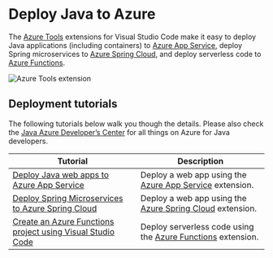 Deploy Java to Azure
====================

The [Azure Tools](https://marketplace.visualstudio.com/items?itemName=ms-vscode.vscode-node-azure-pack) extensions for Visual Studio Code make it easy to deploy Java applications (including containers) to [Azure App Service](https://azure.microsoft.com/services/app-service), deploy Spring microservices to [Azure Spring Cloud](https://azure.microsoft.com/services/spring-cloud/), and deploy serverless code to [Azure Functions](https://azure.microsoft.com/services/functions).

![Azure Tools extension](images/azure/azure-tools.png)

Deployment tutorials
--------------------

The following tutorials below walk you though the details. Please also check the [Java Azure Developer’s Center](https://docs.microsoft.com/azure/java) for all things on Azure for Java developers.

<table><colgroup><col style="width: 50%" /><col style="width: 50%" /></colgroup><thead><tr class="header"><th>Tutorial</th><th>Description</th></tr></thead><tbody><tr class="odd"><td><a href="/docs/java/java-webapp.md">Deploy Java web apps to Azure App Service</a></td><td>Deploy a web app using the <a href="https://marketplace.visualstudio.com/items?itemName=ms-azuretools.vscode-azureappservice">Azure App Service</a> extension.</td></tr><tr class="even"><td><a href="/docs/java/java-spring-cloud.md">Deploy Spring Microservices to Azure Spring Cloud</a></td><td>Deploy a web app using the <a href="https://marketplace.visualstudio.com/items?itemName=vscjava.vscode-azurespringcloud">Azure Spring Cloud</a> extension.</td></tr><tr class="odd"><td><a href="https://docs.microsoft.com/azure/azure-functions/functions-create-first-function-vs-code?pivots=programming-language-java">Create an Azure Functions project using Visual Studio Code</a></td><td>Deploy serverless code using the <a href="https://marketplace.visualstudio.com/items?itemName=ms-azuretools.vscode-azurefunctions">Azure Functions</a> extension.</td></tr></tbody></table>
